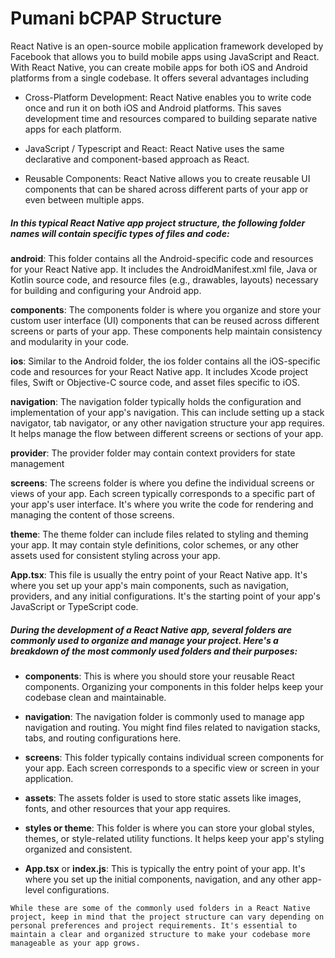 # Pumani bCPAP Structure

React Native is an open-source mobile application framework developed by Facebook that allows you to build mobile apps using JavaScript and React. With React Native, you can create mobile apps for both iOS and Android platforms from a single codebase. It offers several advantages including

- Cross-Platform Development: React Native enables you to write code once and run it on both iOS and Android platforms. This saves development time and resources compared to building separate native apps for each platform.

- JavaScript / Typescript and React: React Native uses the same declarative and component-based approach as React.

- Reusable Components: React Native allows you to create reusable UI components that can be shared across different parts of your app or even between multiple apps.

##### In this typical React Native app project structure, the following folder names will contain specific types of files and code:

**android**: This folder contains all the Android-specific code and resources for your React Native app. It includes the AndroidManifest.xml file, Java or Kotlin source code, and resource files (e.g., drawables, layouts) necessary for building and configuring your Android app.

**components**: The components folder is where you organize and store your custom user interface (UI) components that can be reused across different screens or parts of your app. These components help maintain consistency and modularity in your code.

**ios**: Similar to the Android folder, the ios folder contains all the iOS-specific code and resources for your React Native app. It includes Xcode project files, Swift or Objective-C source code, and asset files specific to iOS.

**navigation**: The navigation folder typically holds the configuration and implementation of your app's navigation. This can include setting up a stack navigator, tab navigator, or any other navigation structure your app requires. It helps manage the flow between different screens or sections of your app.

**provider**: The provider folder may contain context providers for state management

**screens**: The screens folder is where you define the individual screens or views of your app. Each screen typically corresponds to a specific part of your app's user interface. It's where you write the code for rendering and managing the content of those screens.

**theme**: The theme folder can include files related to styling and theming your app. It may contain style definitions, color schemes, or any other assets used for consistent styling across your app.

**App.tsx**: This file is usually the entry point of your React Native app. It's where you set up your app's main components, such as navigation, providers, and any initial configurations. It's the starting point of your app's JavaScript or TypeScript code.

##### During the development of a React Native app, several folders are commonly used to organize and manage your project. Here's a breakdown of the most commonly used folders and their purposes:

- **components**: This is where you should store your reusable React components. Organizing your components in this folder helps keep your codebase clean and maintainable.

- **navigation**: The navigation folder is commonly used to manage app navigation and routing. You might find files related to navigation stacks, tabs, and routing configurations here.

- **screens**: This folder typically contains individual screen components for your app. Each screen corresponds to a specific view or screen in your application.

- **assets**: The assets folder is used to store static assets like images, fonts, and other resources that your app requires.

- **styles or theme**: This folder is where you can store your global styles, themes, or style-related utility functions. It helps keep your app's styling organized and consistent.

- **App.tsx** or **index.js**: This is typically the entry point of your app. It's where you set up the initial components, navigation, and any other app-level configurations.

```
While these are some of the commonly used folders in a React Native project, keep in mind that the project structure can vary depending on personal preferences and project requirements. It's essential to maintain a clear and organized structure to make your codebase more manageable as your app grows.
```
